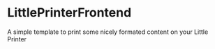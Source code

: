 # LittlePrinterFrontend
A simple template to print some nicely formated content on your Little Printer
